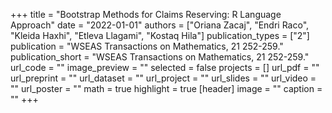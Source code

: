 +++
title = "Bootstrap Methods for Claims Reserving: R Language Approach"
date = "2022-01-01"
authors = ["Oriana Zacaj", "Endri Raco", "Kleida Haxhi", "Etleva Llagami", "Kostaq Hila"]
publication_types = ["2"]
publication = "WSEAS Transactions on Mathematics, 21 252-259."
publication_short = "WSEAS Transactions on Mathematics, 21 252-259."
url_code = ""
image_preview = ""
selected = false
projects = []
url_pdf = ""
url_preprint = ""
url_dataset = ""
url_project = ""
url_slides = ""
url_video = ""
url_poster = ""
math = true
highlight = true
[header]
image = ""
caption = ""
+++
